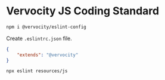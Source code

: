 # Vervocity JS Coding Standard

```sh
npm i @vervocity/eslint-config
```

Create `.eslintrc.json` file.
```json
{
    "extends": "@vervocity"
}
```

```sh
npx eslint resources/js
```

